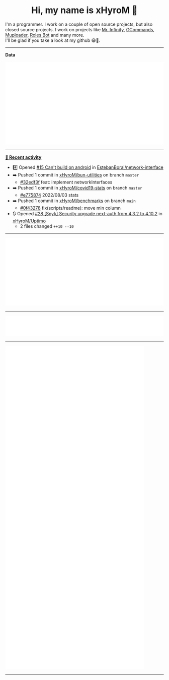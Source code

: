 <p align="center">
    <!-- <img src="https://avatars.githubusercontent.com/u/56601352" width="192" alt="hyro's pfp" /> -->
    <h1 align="center">Hi, my name is xHyroM 👋</h1>
</p>

I'm a programmer. I work on a couple of open source projects, but also closed source projects. I work on projects like [Mr. Infinity](https://discord.com/oauth2/authorize?client_id=720321585625694239&scope=bot%20applications.commands&permissions=8&redirect_uri=https://blobs.gq/imanager&prompt=consent&response_type=code), [GCommands](https://github.com/Garlic-Team/GCommands), [Muploader](https://github.com/xHyroM/Muploader), [Roles Bot](https://github.com/xHyroM/roles-bot) and many more.  
I'll be glad if you take a look at my github 😀👀.

___
**Data**

<img src="https://github.com/xHyroM/xHyroM/blob/master/.cache/base.svg">

___

**[📰 Recent activity](https://github.com/xHyroM)**
* #️⃣ Opened [#15 Can&#39;t build on android](https://github.com/EstebanBorai/network-interface/issues/15) in [EstebanBorai/network-interface](https://github.com/EstebanBorai/network-interface)
* ➡️ Pushed 1 commit in [xHyroM/bun-utilities](https://github.com/xHyroM/bun-utilities) on branch `master`
  * [#32edf3f](https://github.com/xHyroM/bun-utilities/commit/32edf3f) feat: implement networkInterfaces
* ➡️ Pushed 1 commit in [xHyroM/covid19-stats](https://github.com/xHyroM/covid19-stats) on branch `master`
  * [#e775874](https://github.com/xHyroM/covid19-stats/commit/e775874) 2022/08/03 stats
* ➡️ Pushed 1 commit in [xHyroM/benchmarks](https://github.com/xHyroM/benchmarks) on branch `main`
  * [#0f43278](https://github.com/xHyroM/benchmarks/commit/0f43278) fix(scripts/readme): move min column
* 🔃 Opened [#28 [Snyk] Security upgrade next-auth from 4.3.2 to 4.10.2](https://github.com/xHyroM/Uptimo/pull/28) in [xHyroM/Uptimo](https://github.com/xHyroM/Uptimo)
  * 2 files changed `++10 --10`


___

<img src="https://github.com/xHyroM/xHyroM/blob/master/.cache/isocalendar.svg">

___

<img src="https://github.com/xHyroM/xHyroM/blob/master/.cache/languages.svg">

___

<img src="https://github.com/xHyroM/xHyroM/blob/master/.cache/achievements.svg">

___
